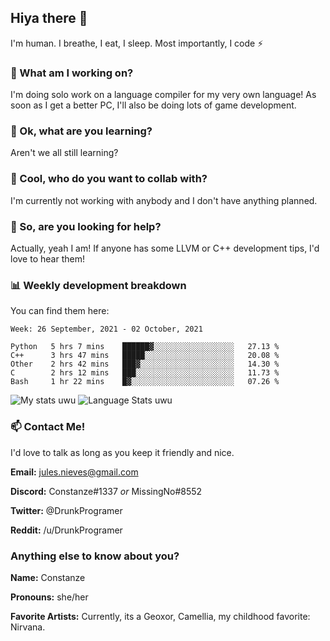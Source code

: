 ## Hiya there 👋

I'm human. I breathe, I eat, I sleep. Most importantly, I code ⚡️

### 🔭 What am I working on?

I'm doing solo work on a language compiler for my very own language! As soon as I get a better PC, I'll also be doing lots of game development.

### 🌱 Ok, what are you learning?

Aren't we all still learning?

### 👯 Cool, who do you want to collab with?

I'm currently not working with anybody and I don't have anything planned.

### 🤔 So, are you looking for help?

Actually, yeah I am! If anyone has some LLVM or C++ development tips, I'd love to hear them!

### 📊 Weekly development breakdown

You can find them here:

<!--START_SECTION:waka-->
```text
Week: 26 September, 2021 - 02 October, 2021

Python   5 hrs 7 mins    ██████▓░░░░░░░░░░░░░░░░░░   27.13 % 
C++      3 hrs 47 mins   █████░░░░░░░░░░░░░░░░░░░░   20.08 % 
Other    2 hrs 42 mins   ███▓░░░░░░░░░░░░░░░░░░░░░   14.30 % 
C        2 hrs 12 mins   ███░░░░░░░░░░░░░░░░░░░░░░   11.73 % 
Bash     1 hr 22 mins    █▓░░░░░░░░░░░░░░░░░░░░░░░   07.26 % 
```
<!--END_SECTION:waka-->
<!-- ![Constanze's wakatime stats](https://github-readme-stats.vercel.app/api/wakatime?username=constanze) -->

![My stats uwu](https://github-readme-stats.vercel.app/api?username=cstanze&show_icons=true&theme=onedark)
![Language Stats uwu](https://github-readme-stats.vercel.app/api/top-langs/?username=cstanze&layout=compact&theme=onedark)

### 📫 Contact Me!

I'd love to talk as long as you keep it friendly and nice.

**Email:** jules.nieves@gmail.com

**Discord:** Constanze#1337 *or* MissingNo#8552

**Twitter:** @DrunkProgramer

**Reddit:** /u/DrunkProgramer

### Anything else to know about you?

**Name:** Constanze

**Pronouns:** she/her

**Favorite Artists:** Currently, its a Geoxor, Camellia, my childhood favorite: Nirvana.
